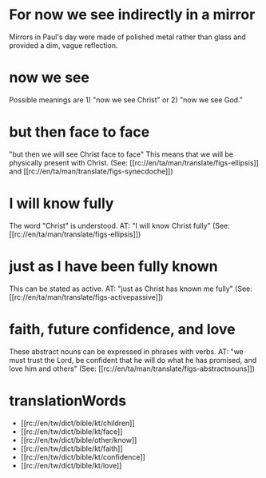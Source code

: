# For now we see indirectly in a mirror

Mirrors in Paul's day were made of polished metal rather than glass and provided a dim, vague reflection.

# now we see

Possible meanings are 1) "now we see Christ" or 2) "now we see God."

# but then face to face

"but then we will see Christ face to face" This means that we will be physically present with Christ. (See: [[rc://en/ta/man/translate/figs-ellipsis]] and [[rc://en/ta/man/translate/figs-synecdoche]])

# I will know fully

The word "Christ" is understood. AT: "I will know Christ fully" (See: [[rc://en/ta/man/translate/figs-ellipsis]])

# just as I have been fully known

This can be stated as active. AT: "just as Christ has known me fully" (See: [[rc://en/ta/man/translate/figs-activepassive]])

# faith, future confidence, and love

These abstract nouns can be expressed in phrases with verbs. AT: "we must trust the Lord, be confident that he will do what he has promised, and love him and others" (See: [[rc://en/ta/man/translate/figs-abstractnouns]])

# translationWords

* [[rc://en/tw/dict/bible/kt/children]]
* [[rc://en/tw/dict/bible/kt/face]]
* [[rc://en/tw/dict/bible/other/know]]
* [[rc://en/tw/dict/bible/kt/faith]]
* [[rc://en/tw/dict/bible/kt/confidence]]
* [[rc://en/tw/dict/bible/kt/love]]